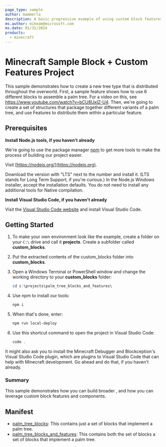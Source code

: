 ```yaml
---
page_type: sample
author: mammerla
description: A basic progressive example of using custom block features within Minecraft.
ms.author: mikeam@microsoft.com
ms.date: 01/31/2024
products:
  - minecraft
---
```


# Minecraft Sample Block + Custom Features Project

This sample demonstrates how to create a new tree type that is distributed throughout the overworld. First, a sample feature shows how to use 6 different blocks to assemble a palm tree. For a video on this, see https://www.youtube.com/watch?v=bCU8UxIZ-U4. Then, we're going to create a set of structures that package together different variants of a palm tree, and use Features to distribute them within a particular feature.

## Prerequisites

**Install Node.js tools, if you haven't already**

We're going to use the package manager [npm](https://www.npmjs.com/package/npm) to get more tools to make the process of building our project easier.

Visit [https://nodejs.org/](https://nodejs.org).

Download the version with "LTS" next to the number and install it. (LTS stands for Long Term Support, if you're curious.) In the Node.js Windows installer, accept the installation defaults. You do not need to install any additional tools for Native compilation.

**Install Visual Studio Code, if you haven't already**

Visit the [Visual Studio Code website](https://code.visualstudio.com) and install Visual Studio Code.

## Getting Started

1. To make your own environment look like the example, create a folder on your `C:\` drive and call it **projects**. Create a subfolder called **custom_blocks**.

1. Put the extracted contents of the custom_blocks folder into **custom_blocks**.

1. Open a Windows Terminal or PowerShell window and change the working directory to your **custom_blocks** folder:

   ```powershell
   cd c:\projects\palm_tree_blocks_and_features\
   ```

1. Use npm to install our tools:

   ```powershell
   npm i
   ```

1. When that's done, enter:

   ```powershell
   npm run local-deploy
   ```

1. Use this shortcut command to open the project in Visual Studio Code:

   ```powershell
   code .
   ```

It might also ask you to install the Minecraft Debugger and Blockception's Visual Studio Code plugin, which are plugins to Visual Studio Code that can help with Minecraft development. Go ahead and do that, if you haven't already.

### Summary

This sample demonstrates how you can build broader , and how you can leverage custom block features and components.

## Manifest

- [palm_tree_blocks](https://github.com/microsoft/minecraft-samples/blob/main/palm_tree_blocks_and_features/palm_tree_blocks): This contains just a set of blocks that implement a palm tree.
- [palm_tree_blocks_and_features](https://github.com/microsoft/minecraft-samples/blob/main/palm_tree_blocks_and_features/palm_tree_blocks_and_features): This contains both the set of blocks  a set of blocks that implement a palm tree.
